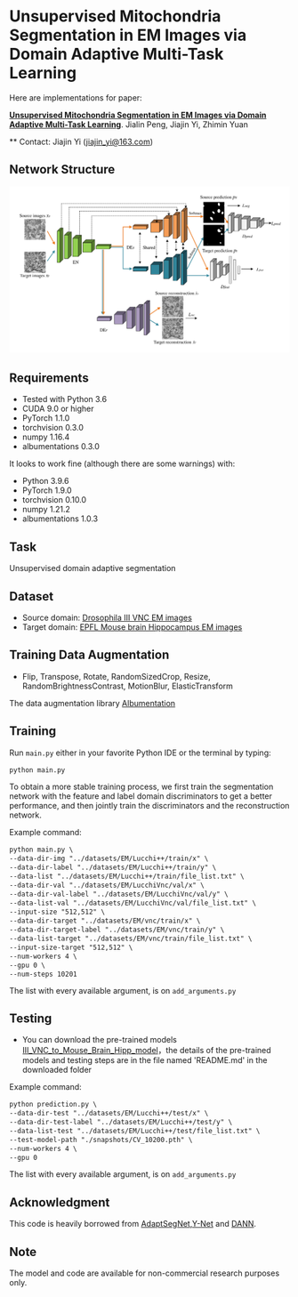 # Unsupervised Mitochondria Segmentation  in EM Images via Domain Adaptive Multi-Task Learning

Here are implementations for paper: <br />

**[Unsupervised Mitochondria Segmentation  in EM Images via Domain Adaptive Multi-Task Learning](https://ieeexplore.ieee.org/abstract/document/9127119)**. Jialin Peng, Jiajin Yi, Zhimin Yuan 
 
** Contact: Jiajin Yi (jiajin_yi@163.com)

## Network Structure

![](figure/figure2.jpg) 

## Requirements
- Tested with Python 3.6
- CUDA 9.0 or higher
- PyTorch 1.1.0 
- torchvision 0.3.0 
- numpy 1.16.4
- albumentations 0.3.0

It looks to work fine (although there are some warnings) with:
- Python 3.9.6
- PyTorch 1.9.0 
- torchvision 0.10.0 
- numpy 1.21.2
- albumentations 1.0.3

## Task
Unsupervised domain adaptive segmentation

## Dataset
* Source domain: [Drosophila III VNC EM images](https://gitub.com/unidesigner/groudtruth-drosophila-vnc) 
* Target domain:  [EPFL Mouse brain Hippocampus EM images](https://cvlab.epfl.ch/data/em)

## Training Data Augmentation
- Flip, Transpose, Rotate, RandomSizedCrop, Resize, RandomBrightnessContrast, MotionBlur, ElasticTransform

The data augmentation library [Albumentation](https://github.com/albumentations-team/albumentations)

## Training
Run `main.py` either in your favorite Python IDE or the terminal by typing:
```
python main.py
```
To obtain a more stable training process, we first train the segmentation network with the feature and label domain discriminators to get a better performance, and then jointly train the discriminators and the reconstruction network.

Example command:
```
python main.py \
--data-dir-img "../datasets/EM/Lucchi++/train/x" \
--data-dir-label "../datasets/EM/Lucchi++/train/y" \
--data-list "../datasets/EM/Lucchi++/train/file_list.txt" \
--data-dir-val "../datasets/EM/LucchiVnc/val/x" \
--data-dir-val-label "../datasets/EM/LucchiVnc/val/y" \
--data-list-val "../datasets/EM/LucchiVnc/val/file_list.txt" \
--input-size "512,512" \
--data-dir-target "../datasets/EM/vnc/train/x" \
--data-dir-target-label "../datasets/EM/vnc/train/y" \
--data-list-target "../datasets/EM/vnc/train/file_list.txt" \
--input-size-target "512,512" \
--num-workers 4 \
--gpu 0 \
--num-steps 10201
```
The list with every available argument, is on `add_arguments.py`

## Testing
* You can download the pre-trained models [III_VNC_to_Mouse_Brain_Hipp_model](https://drive.google.com/file/d/1NsmcjuTqJmLS_Go2OajUO-iwTKTEkMsU/view?usp=sharing)，the details of the pre-trained models and testing steps are in the file named 'README.md' in the downloaded folder

Example command:
```
python prediction.py \
--data-dir-test "../datasets/EM/Lucchi++/test/x" \
--data-dir-test-label "../datasets/EM/Lucchi++/test/y" \
--data-list-test "../datasets/EM/Lucchi++/test/file_list.txt" \
--test-model-path "./snapshots/CV_10200.pth" \
--num-workers 4 \
--gpu 0 
```
The list with every available argument, is on `add_arguments.py`

## Acknowledgment
This code is heavily borrowed from [AdaptSegNet](https://github.com/wasidennis/AdaptSegNetand),[Y-Net](https://github.com/JorisRoels/domain-adaptive-segmentation) and [DANN](https://github.com/fungtion/DANN).

## Note
The model and code are available for non-commercial research purposes only.

